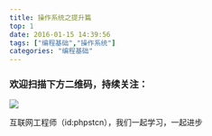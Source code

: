 ```yaml
---
title: 操作系统之提升篇
top: 1
date: 2016-01-15 14:39:56
tags: ["编程基础","操作系统"]
categories: "编程基础"
---
```



### 欢迎扫描下方二维码，持续关注：
![](https://ww1.sinaimg.cn/large/a616b9a4gy1g4xzv954a4j20760763yo.jpg)

互联网工程师（id:phpstcn），我们一起学习，一起进步